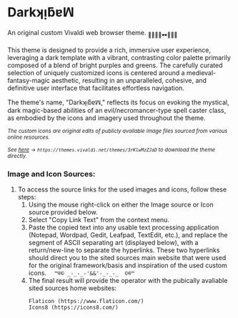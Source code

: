 # Darkʞᴉƃɐꟽ
An original custom Vivaldi web browser theme. <sub>🧙‍♂️✨🌑🕶️🌌🌠🌟</sub>

This theme is designed to provide a rich, immersive user experience, leveraging a dark template with a vibrant, contrasting color palette primarily composed of a blend of bright purples and greens. The carefully curated selection of uniquely customized icons is centered around a medieval-fantasy-magic aesthetic, resulting in an unparalleled, cohesive, and definitive user interface that facilitates effortless navigation.

The theme's name, "Darkʞᴉƃɐꟽ," reflects its focus on evoking the mystical, dark magic-based abilities of an evil/necromancer-type spell caster class, as embodied by the icons and imagery used throughout the theme.

<sub>*The custom icons are original edits of publicly available image files sourced from various online resources.*</sub>

<sub>*See [here](https://themes.vivaldi.net/themes/3rKlwMzZJaD) → ```https://themes.vivaldi.net/themes/3rKlwMzZJaD``` to download the theme directly.*</sub>

### Image and Icon Sources:
  1. To access the source links for the used images and icons, follow these steps:
     01.  Using the mouse right-click on either the Image source or Icon source provided below.
     02.  Select "Copy Link Text" from the context menu.
     03.  Paste the copied text into any usable text processing application (Notepad, Wordpad, Gedit, Leafpad, TextEdit, etc.), and replace the segment of ASCII separating art (displayed below), with a return/new-line to separate the hyperlinks. These two hyperlinks should direct you to the sited sources main website that were used for the original framework/basis and inspiration of the used custom icons.
       ```   ™️®️©️ _-_-_-'&&'-_-_-_  ©️®️™️    ```
     04.  The final result will provide the operator with the pubically avaliable sited sources home websites:
          ```
          Flaticon (https://www.flaticon.com/)
          Icons8 (https://icons8.com/)
          ```
